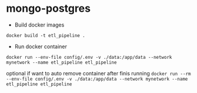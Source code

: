 # mongo-postgres
- Build docker images

```docker build -t etl_pipeline .```

- Run docker container 

```docker run --env-file config/.env -v ./data:/app/data --network mynetwork --name etl_pipeline etl_pipeline```

optional if want to auto remove container after finis running 
```docker run --rm --env-file config/.env -v ./data:/app/data --network mynetwork --name etl_pipeline etl_pipeline```
